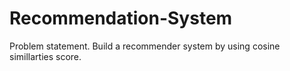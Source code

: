 # Recommendation-System

Problem statement.
Build a recommender system by using cosine simillarties score.


